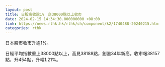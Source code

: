 ```yaml
---
layout: post
title: 日股高收逾1%　企38000點以上收市
date: 2024-02-15 14:34:30.000000000 +08:00
link: https://news.rthk.hk/rthk/ch/component/k2/1740488-20240215.htm
categories: rthk
---
```


日本股市收市升逾1%。

日經平均指數重上38000點以上，高見38188點，創逾34年新高。收市報38157點，升454點，升幅1.21%。

